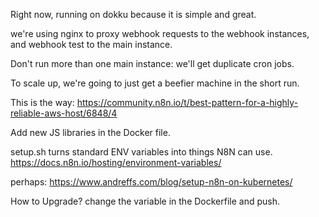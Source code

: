 Right now, running on dokku because it is simple and great.

we're using nginx to proxy webhook requests to the webhook instances, and webhook test to the main instance.

Don't run more than one main instance: we'll get duplicate cron jobs.

To scale up, we're going to just get a beefier machine in the short run.

This is the way:
https://community.n8n.io/t/best-pattern-for-a-highly-reliable-aws-host/6848/4

Add new JS libraries in the Docker file.


setup.sh turns standard ENV variables into things N8N can use.
https://docs.n8n.io/hosting/environment-variables/

perhaps: https://www.andreffs.com/blog/setup-n8n-on-kubernetes/

How to Upgrade? change the variable in the Dockerfile and push.
